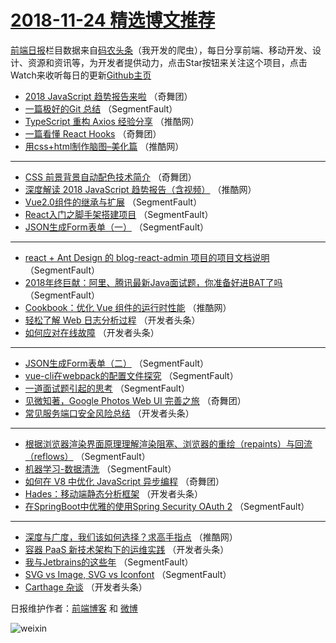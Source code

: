 # [2018-11-24 精选博文推荐](http://hao.caibaojian.com/date/2018/11/24)

[前端日报](http://caibaojian.com/c/news)栏目数据来自[码农头条](http://hao.caibaojian.com/)（我开发的爬虫），每日分享前端、移动开发、设计、资源和资讯等，为开发者提供动力，点击Star按钮来关注这个项目，点击Watch来收听每日的更新[Github主页](https://github.com/kujian/frontendDaily)
* [2018 JavaScript 趋势报告来啦](http://hao.caibaojian.com/92700.html) （奇舞团）
* [一篇极好的Git 总结](http://hao.caibaojian.com/92617.html) （SegmentFault）
* [TypeScript 重构 Axios 经验分享](http://hao.caibaojian.com/92669.html) （推酷网）
* [一篇看懂 React Hooks](http://hao.caibaojian.com/92701.html) （奇舞团）
* [用css+html制作脑图–美化篇](http://hao.caibaojian.com/92671.html) （推酷网）

***
* [CSS 前景背景自动配色技术简介](http://hao.caibaojian.com/92702.html) （奇舞团）
* [深度解读 2018 JavaScript 趋势报告（含视频）](http://hao.caibaojian.com/92674.html) （推酷网）
* [Vue2.0组件的继承与扩展](http://hao.caibaojian.com/92626.html) （SegmentFault）
* [React入门之脚手架搭建项目](http://hao.caibaojian.com/92616.html) （SegmentFault）
* [JSON生成Form表单（一）](http://hao.caibaojian.com/92629.html) （SegmentFault）

***
* [react + Ant Design 的 blog-react-admin 项目的项目文档说明](http://hao.caibaojian.com/92630.html) （SegmentFault）
* [2018年终巨献：阿里、腾讯最新Java面试题，你准备好进BAT了吗](http://hao.caibaojian.com/92632.html) （SegmentFault）
* [Cookbook：优化 Vue 组件的运行时性能](http://hao.caibaojian.com/92672.html) （推酷网）
* [轻松了解 Web 日志分析过程](http://hao.caibaojian.com/92647.html) （开发者头条）
* [如何应对在线故障](http://hao.caibaojian.com/92637.html) （开发者头条）

***
* [JSON生成Form表单（二）](http://hao.caibaojian.com/92627.html) （SegmentFault）
* [vue-cli在webpack的配置文件探究](http://hao.caibaojian.com/92628.html) （SegmentFault）
* [一道面试题引起的思考](http://hao.caibaojian.com/92619.html) （SegmentFault）
* [见微知著，Google Photos Web UI 完善之旅](http://hao.caibaojian.com/92698.html) （奇舞团）
* [常见服务端口安全风险总结](http://hao.caibaojian.com/92641.html) （开发者头条）

***
* [根据浏览器渲染界面原理理解渲染阻塞、浏览器的重绘（repaints）与回流（reflows）](http://hao.caibaojian.com/92620.html) （SegmentFault）
* [机器学习-数据清洗](http://hao.caibaojian.com/92631.html) （SegmentFault）
* [如何在 V8 中优化 JavaScript 异步编程](http://hao.caibaojian.com/92699.html) （奇舞团）
* [Hades：移动端静态分析框架](http://hao.caibaojian.com/92642.html) （开发者头条）
* [在SpringBoot中优雅的使用Spring Security OAuth 2](http://hao.caibaojian.com/92621.html) （SegmentFault）

***
* [深度与广度，我们该如何选择？求高手指点](http://hao.caibaojian.com/92670.html) （推酷网）
* [容器 PaaS 新技术架构下的运维实践](http://hao.caibaojian.com/92643.html) （开发者头条）
* [我与Jetbrains的这些年](http://hao.caibaojian.com/92622.html) （SegmentFault）
* [SVG vs Image, SVG vs Iconfont](http://hao.caibaojian.com/92633.html) （SegmentFault）
* [Carthage 杂谈](http://hao.caibaojian.com/92644.html) （开发者头条）

日报维护作者：[前端博客](http://caibaojian.com/) 和 [微博](http://caibaojian.com/go/weibo)

![weixin](https://user-images.githubusercontent.com/3055447/38468989-651132ac-3b80-11e8-8e6b-15122322a9d7.png)